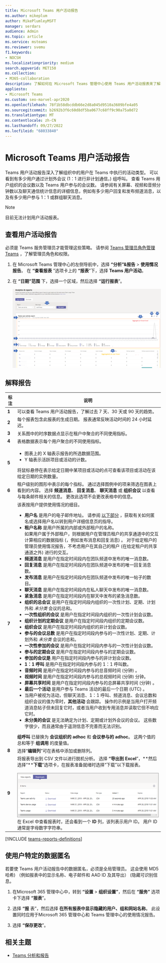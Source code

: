 ```yaml
---
title: Microsoft Teams 用户活动报告
ms.author: mikeplum
author: MikePlumleyMSFT
manager: serdars
audience: Admin
ms.topic: article
ms.service: msteams
ms.reviewer: svemu
f1.keywords:
- NOCSH
ms.localizationpriority: medium
search.appverid: MET150
ms.collection:
- M365-collaboration
description: 了解如何在 Microsoft Teams 管理中心使用 Teams 用户活动报表来了解组织中的用户如何使用 Teams。
appliesto:
- Microsoft Teams
ms.custom: seo-marvel-apr2020
ms.openlocfilehash: 78f1b58dbcddb66e2d8a045d9510a3609bfe4a05
ms.sourcegitcommit: b2692b3f6c60d8df5ba0677c68ff9c90a75a0d72
ms.translationtype: MT
ms.contentlocale: zh-CN
ms.lasthandoff: 09/27/2022
ms.locfileid: "68033840"
---
```

# <a name="microsoft-teams-user-activity-report"></a>Microsoft Teams 用户活动报告

Teams 用户活动报告深入了解组织中的用户在 Teams 中执行的活动类型。 可以看到有多少用户通过计划外会议 (1：1 进行非计划通信，) 组呼叫。 查看 Teams 用户组织的会议数以及 Teams 用户参与的会议数。 请参阅有关屏幕、视频和音频分钟数以及聊天通信统计信息的详细信息，例如有多少用户回复和发布频道消息，以及有多少用户参与 1：1 或群组聊天消息。

> [!NOTE]
> 目前无法计划用户活动报表。

## <a name="view-the-user-activity-report"></a>查看用户活动报告

必须是 Teams 服务管理员才能管理这些策略。 请参阅 [Teams 管理员角色管理 Teams](../using-admin-roles.md) ，了解管理员角色和权限。

1. 在 Microsoft Teams 管理中心的左侧导航中，选择 **“分析”&报告** > **使用情况报告**。 在 **“查看报表** ”选项卡上的 **“报表**”下，选择 **Teams 用户活动**。
2. 在 **“日期”范围** 下，选择一个区域，然后选择 **“运行报表**”。

    ![Teams 管理中心中带有标注的 Teams 用户活动报表的屏幕截图。](../media/teams-reports-user-activity-with-callouts.png "Teams 管理中心中带有标注的 Teams 用户活动报表的屏幕截图")

## <a name="interpret-the-report"></a>解释报告

| 标注 |说明  |
|--------|-------------|
|**1**   |可以查看 Teams 用户活动报告，了解过去 7 天、30 天或 90 天的趋势。 |
|**2**   |每个报表包含此报表的生成日期。 报表通常反映活动时间的 24 小时延迟。 |
|**3**   |关系图中的时序数据点显示在租户中聚合的不同使用指标。 |
|**4**   |表格数据表示每个用户聚合的不同使用指标。 |
|**5**   |<ul><li>图表上的 X 轴表示报告的所选数据范围。</li> <li> Y 轴表示活跃项目或活动的计数。</li> </ul>将鼠标悬停在表示给定日期中某项目或活动的点可查看该项目或活动在该给定日期的实例数量。|
|**6**   | 租户级别的图形中表示的每个指标。 通过选择图例中的项来筛选在图表上看到的内容。 选择 **频道消息**、 **回复消息**、  **聊天消息** 或 **组织会议** 以查看与每条邮件相关的信息。 更改此选项不会更改表格中的信息。 |
|**7**   |该表按用户提供使用情况的细目。   <ul><li>**用户名** 是用户的电子邮件地址。 请参阅 [以下部分](#make-the-user-specific-data-anonymous) ，获取有关如何匿名或选择用户名以转到用户详细信息页的指导。</li><li>**租户名称** 是用户所属的内部或外部租户的名称。 <br> 如果用户属于外部租户，则根据用户在管理员租户的共享通道中的交互计算相应的数据指标 (，例如发布消息和回复消息) 。 对于给定租户的管理员使用情况报告，不考虑用户在其自己的租户 (在给定租户的共享通道之外) 进行的交互。  </li><li>**频道消息** 是用户在指定时间段内在团队频道中发布的唯一消息数。</li><li>**回复消息** 是用户在指定时间段内在团队频道中发布的唯一回复消息数。</li> <li>**发布消息** 是用户在指定时间段内在团队频道中发布的唯一帖子的数目。</li><li>**聊天消息** 是用户在指定时间段内在私人聊天中发布的唯一消息数。</li><li>**紧急消息** 是用户在指定时间段内在聊天中发布的紧急消息数。</li><li>**组织的总会议** 是用户在指定时间段内组织的一次性计划、定期、计划外和 <em>未分类</em> 会议的总和。</li><li>**一次性组织的会议** 是用户在指定时间段内组织的一次性计划会议数。</li><li>**组织计划的定期会议** 是用户在指定时间段内组织的定期会议数。</li><li>**组织会议** 是用户在指定时间段内组织的非计划会议数。</li><li>**参与的会议总数** 是用户在指定时间段内参与的一次性计划、定期、计划外和 <em>未分类</em> 会议的总和。</li><li>**一次性参加的会议** 是用户在指定时间段内参与的一次性计划会议数。</li><li>**参与的定期会议** 是用户在指定时间段内参与的定期会议数。</li><li>**参加的会议是** 用户在指定时间段内参与的非计划会议数。</li><li>**1：1 呼叫** 是用户在指定时间段内参与的 1：1 呼叫数。</li><li>**音频时间** 是用户在指定时间段内参与的总音频时间 (分钟) 。</li><li>**视频时间** 是用户在指定时间段内参与的总视频时间 (分钟) 分钟。</li><li>**屏幕共享时间** 是用户在指定时间段内参与的总屏幕共享时间 (分钟) 。</li>  <li>**最后一个活动** 是用户参与 Teams 活动的最后一个日期 (UTC) 。</li><li>当用户被视为活动，但聊天消息、1：1 呼叫、频道消息、会议总数和组织会议的值为零时，**其他活动** 会跟踪。 操作的示例是当用户打开频道消息帖子但未回复它时，或者当用户收到专用消息并读取它但不响应它时。</li> <li>**未分类的会议** 是无法确定为计划、定期或计划外会议的会议。 这些数字很少，而且通常由于遥测信息不完善而无法识别。</li> </ul>**组呼叫** 已替换为 **会议组织的 adhoc** 和 **会议参与的 adhoc**。 这两个值的总和等于 **组调用** 的度量值。
|**8**   |选择“**编辑列**”可在表格中添加或删除列。 |
|**9**   |将报表导出到 CSV 文件以进行脱机分析。 选择 **“导出到 Excel**”，**然后选择“****下载**”选项卡，在报表准备就绪时选择“下载”以下载报表。<br><br>![显示要下载的导出报表的“下载”选项卡的屏幕截图。](../media/teams-reports-export-to-csv.png) <br>在 Excel 中查看报表时，还会看到一个 **ID** 列，该列表示用户 ID。 用户 ID 通常是字母数字字符串。 |

[!INCLUDE [teams-reports-definitions](../includes/teams-reports-definitions.md)]

## <a name="make-the-user-specific-data-anonymous"></a>使用户特定的数据匿名

若要使 Teams 用户活动报告中的数据匿名，必须是全局管理员。 这会使用 MD5 哈希) （例如报表中的显示名称、电子邮件和 AAD ID 及其导出） (隐藏可识别信息。

1. 在Microsoft 365 管理中心中，转到 **“设置** \> **组织设置”**，然后在 **“服务”** 选项卡下选择 **“报表**”。
    
2. 选择 **“报** 表”，然后选择 **在所有报表中显示隐藏的用户、组和网站名称**。 此设置同时应用于Microsoft 365 管理中心和 Teams 管理中心的使用情况报告。
  
3. 选择 **“保存更改**”。

## <a name="related-topics"></a>相关主题

- [Teams 分析和报告](teams-reporting-reference.md)
